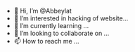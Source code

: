 - 👋 Hi, I’m @Abbeylat
- 👀 I’m interested in hacking of website...
- 🌱 I’m currently learning ...
- 💞️ I’m looking to collaborate on ...
- 📫 How to reach me ...

<!---
Abbeylat/Abbeylat is a ✨ special ✨ repository because its `README.md` (this file) appears on your GitHub profile.
You can click the Preview link to take a look at your changes.
--->
